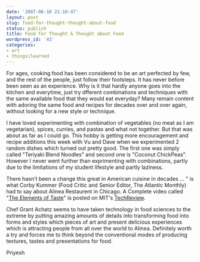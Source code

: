 ```yaml
---
date: '2007-06-10 21:16:47'
layout: post
slug: food-for-thought-thought-about-food
status: publish
title: Food for Thought & Thought about Food
wordpress_id: '43'
categories:
- art
- thingsilearned
---
```


For ages, cooking food has been considered to be an art perfected by few, and the rest of the people, just follow their footsteps. It has never before been seen as an experience. Why is it that hardly anyone goes into the kitchen and everytime, just try dfferent combinations and techniques with the same available food that they would eat everyday? Many remain content with adoring the same food and recipes for decades over and over again, without looking for a new style or technique.

I have loved experimenting with combination of vegetables (no meat as I am vegetarian), spices, curries, and pastas and what not together. But that was about as far as I could go. This hobby is getting more encouragement and recipe additions this week with Vu and Dave when we experimented 2 random dishes which turned out pretty good. The first one was simply called "Teriyaki Blend Noodles" and second one is "Coconut ChickPeas". However I never went further than exprimenting with combinations, partly due to the limitations of my student lifestyle and partly laziness.

There hasn't been a change this great in American cuisine in decades ... " is what Corby Kummer (Food Critic and Senior Editor, The Atlantic Monthly) had to say about Alinea Restaurent in Chicago. A Complete video called "[The Elements of Taste](http://link.brightcove.com/services/link/bcpid79489195/bclid60818931/bctid494918680)" is posted on MIT's [TechReview](http://www.techreview.com).[
](http://link.brightcove.com/services/link/bcpid79489195/bclid60818931/bctid494918680)

Chef Grant Achatz seems to have taken technology in food sciences to the extreme by putting amazing amounts of details into transforming food into forms and styles which pieces of art and present delicious experiences which is attracting people from all over the world to Alinea. Definitely worth a try and forces me to think beyond the conventional modes of producing textures, tastes and presentations for food.


Priyesh
